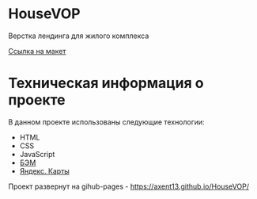 # HouseVOP

Верстка лендинга для жилого комплекса

[Ссылка на макет](https://www.figma.com/file/erJDegjQkuiHfYAqSCWSuX/HouseVOP)

# Техническая информация о проекте

В данном проекте использованы следующие технологии:

- HTML
- CSS
- JavaScript
- [БЭМ](https://ru.bem.info/)
- [Яндекс. Карты](https://yandex.ru/dev/maps/)

Проект развернут на gihub-pages - https://axent13.github.io/HouseVOP/

